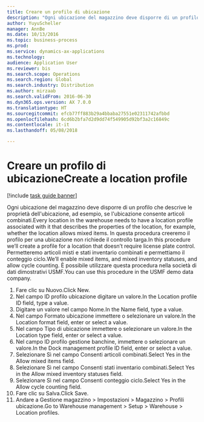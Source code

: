 ```yaml
--- 
title: Creare un profilo di ubicazione
description: "Ogni ubicazione del magazzino deve disporre di un profilo che descrive le proprietà dell'ubicazione, ad esempio, se l'ubicazione consente articoli combinati."
author: YuyuScheller
manager: AnnBe
ms.date: 10/13/2016
ms.topic: business-process
ms.prod: 
ms.service: dynamics-ax-applications
ms.technology: 
audience: Application User
ms.reviewer: bis
ms.search.scope: Operations
ms.search.region: Global
ms.search.industry: Distribution
ms.author: mirzaab
ms.search.validFrom: 2016-06-30
ms.dyn365.ops.version: AX 7.0.0
ms.translationtype: HT
ms.sourcegitcommit: efcb77ff883b29a4bbaba27551e02311742afbbd
ms.openlocfilehash: 6cd6b2bfa7d2d9dd74f549905d92bf3a2c16849c
ms.contentlocale: it-it
ms.lasthandoff: 05/08/2018

---
```

# <a name="create-a-location-profile"></a><span data-ttu-id="0dd65-103">Creare un profilo di ubicazione</span><span class="sxs-lookup"><span data-stu-id="0dd65-103">Create a location profile</span></span>

[!include [task guide banner](../../includes/task-guide-banner.md)]

<span data-ttu-id="0dd65-104">Ogni ubicazione del magazzino deve disporre di un profilo che descrive le proprietà dell'ubicazione, ad esempio, se l'ubicazione consente articoli combinati.</span><span class="sxs-lookup"><span data-stu-id="0dd65-104">Every location in the warehouse needs to have a location profile associated with it that describes the properties of the location, for example, whether the location allows mixed items.</span></span> <span data-ttu-id="0dd65-105">In questa procedura creeremo il profilo per una ubicazione non richiede il controllo targa.</span><span class="sxs-lookup"><span data-stu-id="0dd65-105">In this procedure we’ll create a profile for a location that doesn’t require license plate control.</span></span> <span data-ttu-id="0dd65-106">Permetteremo articoli misti e stati inventario combinati e permettiamo il conteggio ciclo.</span><span class="sxs-lookup"><span data-stu-id="0dd65-106">We’ll enable mixed items, and mixed inventory statuses, and allow cycle counting.</span></span> <span data-ttu-id="0dd65-107">È possibile utilizzare questa procedura nella società di dati dimostrativi USMF.</span><span class="sxs-lookup"><span data-stu-id="0dd65-107">You can use this procedure in the USMF demo data company.</span></span>

1. <span data-ttu-id="0dd65-108">Fare clic su Nuovo.</span><span class="sxs-lookup"><span data-stu-id="0dd65-108">Click New.</span></span>
2. <span data-ttu-id="0dd65-109">Nel campo ID profilo ubicazione digitare un valore.</span><span class="sxs-lookup"><span data-stu-id="0dd65-109">In the Location profile ID field, type a value.</span></span>
3. <span data-ttu-id="0dd65-110">Digitare un valore nel campo Nome.</span><span class="sxs-lookup"><span data-stu-id="0dd65-110">In the Name field, type a value.</span></span>
4. <span data-ttu-id="0dd65-111">Nel campo Formato ubicazione immettere o selezionare un valore.</span><span class="sxs-lookup"><span data-stu-id="0dd65-111">In the Location format field, enter or select a value.</span></span>
5. <span data-ttu-id="0dd65-112">Nel campo Tipo di ubicazione immettere o selezionare un valore.</span><span class="sxs-lookup"><span data-stu-id="0dd65-112">In the Location type field, enter or select a value.</span></span>
6. <span data-ttu-id="0dd65-113">Nel campo ID profilo gestione banchine, immettere o selezionare un valore.</span><span class="sxs-lookup"><span data-stu-id="0dd65-113">In the Dock management profile ID field, enter or select a value.</span></span>
7. <span data-ttu-id="0dd65-114">Selezionare Sì nel campo Consenti articoli combinati.</span><span class="sxs-lookup"><span data-stu-id="0dd65-114">Select Yes in the Allow mixed items field.</span></span>
8. <span data-ttu-id="0dd65-115">Selezionare Sì nel campo Consenti stati inventario combinati.</span><span class="sxs-lookup"><span data-stu-id="0dd65-115">Select Yes in the Allow mixed  inventory statuses field.</span></span>
9. <span data-ttu-id="0dd65-116">Selezionare Sì nel campo Consenti conteggio ciclo.</span><span class="sxs-lookup"><span data-stu-id="0dd65-116">Select Yes in the Allow cycle counting field.</span></span>
10. <span data-ttu-id="0dd65-117">Fare clic su Salva.</span><span class="sxs-lookup"><span data-stu-id="0dd65-117">Click Save.</span></span>
11. <span data-ttu-id="0dd65-118">Andare a Gestione magazzino > Impostazioni > Magazzino > Profili ubicazione.</span><span class="sxs-lookup"><span data-stu-id="0dd65-118">Go to Warehouse management > Setup > Warehouse > Location profiles.</span></span>


